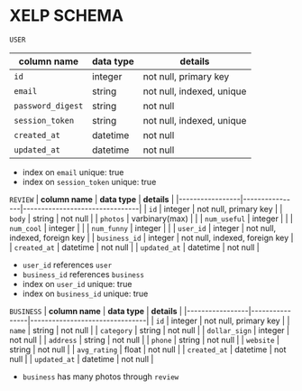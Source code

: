 # XELP SCHEMA

`USER`

| **column name**   | **data type** | **details**               |
|-------------------|---------------|---------------------------|
| `id`              | integer       | not null, primary key     |
| `email`           | string        | not null, indexed, unique |
| `password_digest` | string        | not null                  |
| `session_token`   | string        | not null, indexed, unique |
| `created_at`      | datetime      | not null                  |
| `updated_at`      | datetime      | not null                  |

- index on `email` unique: true
- index on `session_token` unique: true



`REVIEW`
| **column name** | **data type**  | **details**                    |
|-----------------|----------------|--------------------------------|
| `id`            | integer        | not null, primary key          |
| `body`          | string         | not null                       |
| `photos`        | varbinary(max) |                                |
| `num_useful`    | integer        |                                |
| `num_cool`      | integer        |                                |
| `num_funny`     | integer        |                                |
| `user_id`       | integer        | not null, indexed, foreign key |
| `business_id`   | integer        | not null, indexed, foreign key |
| `created_at`    | datetime       | not null                       |
| `updated_at`    | datetime       | not null                       |

- `user_id` references `user`
- `business_id` references `business`
- index on `user_id` unique: true
- index on `business_id` unique: true


`BUSINESS`
| **column name** | **data type**  | **details**                    |
|-----------------|----------------|--------------------------------|
| `id`            | integer        | not null, primary key          |
| `name`          | string         | not null                       |
| `category`      | string         | not null                       |
| `dollar_sign`   | integer        | not null                       |
| `address`       | string         | not null                       |
| `phone`         | string         | not null                       |
| `website`       | string         | not null                       |
| `avg_rating`    | float          | not null                       |
| `created_at`    | datetime       | not null                       |
| `updated_at`    | datetime       | not null                       |

- `business` has many photos through `review`






